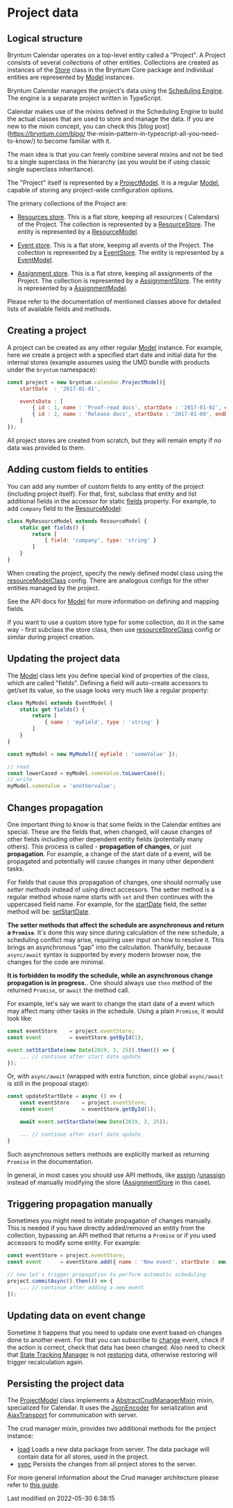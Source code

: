 # Project data

## Logical structure

Bryntum Calendar operates on a top-level entity called a "Project". A Project consists of several collections of other
entities. Collections are created as instances of the [Store](#Core/data/Store) class in the Bryntum Core package and
individual entities are represented by [Model](#Core/data/Model) instances.

Bryntum Calendar manages the project's data using the [Scheduling Engine](engine). The engine is a separate project
written in TypeScript.

Calendar makes use of the mixins defined in the Scheduling Engine to build the actual classes that are used to store and
manage the data. If you are new to the mixin concept, you can check this [blog post](https://bryntum.com/blog/
the-mixin-pattern-in-typescript-all-you-need-to-know/)
to become familiar with it.

The main idea is that you can freely combine several mixins and not be tied to a single superclass in the hierarchy (as
you would be if using classic single superclass inheritance).

The "Project" itself is represented by a [ProjectModel](#Scheduler/model/ProjectModel). It is a
regular [Model](#Core/data/Model), capable of storing any project-wide configuration options.

The primary collections of the Project are:

* [Resources store](#Scheduler/model/ProjectModel#property-resourceStore). This is a flat store, keeping all resources (
  Calendars) of the Project. The collection is represented by a [ResourceStore](#Scheduler/data/ResourceStore). The
  entity is represented by a [ResourceModel](#Scheduler/model/ResourceModel).

* [Event store](#Scheduler/model/ProjectModel#property-eventStore). This is a flat store, keeping all events of the
  Project. The collection is represented by a [EventStore](#Scheduler/data/EventStore). The entity is represented by
  a [EventModel](#Scheduler/model/EventModel).

* [Assignment store](#Scheduler/model/ProjectModel#property-assignmentStore). This is a flat store, keeping all
  assignments of the Project. The collection is represented by a [AssignmentStore](#Scheduler/data/AssignmentStore). The
  entity is represented by a [AssignmentModel](#Scheduler/model/AssignmentModel).

Please refer to the documentation of mentioned classes above for detailed lists of available fields and methods.


## Creating a project

A project can be created as any other regular [Model](#Core/data/Model) instance. For example, here we create a project
with a specified start date and initial data for the internal stores (example assumes using the UMD bundle with products
under the `bryntum` namespace):

```javascript
const project = new bryntum.calendar.ProjectModel({
    startDate  : '2017-01-01',

    eventsData : [
        { id : 1, name : 'Proof-read docs', startDate : '2017-01-02', endDate : '2017-01-09' },
        { id : 2, name : 'Release docs', startDate : '2017-01-09', endDate : '2017-01-10' }
    ]
});
```

All project stores are created from scratch, but they will remain empty if no data was provided to them.


## Adding custom fields to entities

You can add any number of custom fields to any entity of the project (including project itself). For that, first,
subclass that entity and list additional fields in the accessor for
static [fields](#Core/data/Model#property-fields-static) property. For example, to add `company` field to
the [ResourceModel](#Scheduler/model/ResourceModel):

```javascript
class MyResourceModel extends ResourceModel {
    static get fields() {
        return [
            { field: 'company', type: 'string' }
        ]
    }
}
```

When creating the project, specify the newly defined model class using
the [resourceModelClass](#Scheduler/model/ProjectModel#config-resourceModelClass) config. There are analogous configs
for the other entities managed by the project.

See the API docs for [Model](#Core/data/Model) for more information on defining and mapping fields.

If you want to use a custom store type for some collection, do it in the same way - first subclass the store class, then
use [resourceStoreClass](#Scheduler/model/ProjectModel#config-resourceStoreClass) config or similar during project
creation.

## Updating the project data

The [Model](#Core/data/Model) class lets you define special kind of properties of the class, which are called "fields".
Defining a field will auto-create accessors to get/set its value, so the usage looks very much like a regular property:

```javascript
class MyModel extends EventModel {
    static get fields() {
        return [
            { name : 'myField', type : 'string' }
        ]
    }
}

const myModel = new MyModel({ myField : 'someValue' });

// read
const lowerCased = myModel.someValue.toLowerCase();
// write
myModel.someValue = 'anothervalue';
```

## Changes propagation

One important thing to know is that some fields in the Calendar entities are special. These are the fields that, when
changed, will cause changes of other fields including other dependent entity fields (potentially many others). This
process is called - __propagation of changes__, or just __propagation__. For example, a change of the start date of a
event, will be propagated and potentially will cause changes in many other dependent tasks.

For fields that cause this propagation of changes, one should normally use *setter methods* instead of using direct
accessors. The setter method is a regular method whose name starts with `set` and then continues with the uppercased
field name. For example, for the [startDate](#Scheduler/model/EventModel#field-startDate) field, the setter method will
be: [setStartDate](#Scheduler/model/EventModel#function-setStartDate).

**The setter methods that affect the schedule are asynchronous and return a `Promise`**. It's done this way since during
calculation of the new schedule, a scheduling conflict may arise, requiring user input on how to resolve it. This brings
an asynchronous "gap" into the calculation. Thankfully, because `async/await` syntax is supported by every modern
browser now, the changes for the code are minimal.

**It is forbidden to modify the schedule, while an asynchronous change propagation is in progress.**. One should always
use `then` method of the returned `Promise`, or `await` the method call.

For example, let's say we want to change the start date of a event which may affect many other tasks in the schedule.
Using a plain `Promise`, it would look like:

```javascript
const eventStore    = project.eventStore;
const event         = eventStore.getById(1);

event.setStartDate(new Date(2019, 3, 25)).then(() => {
    ... // continue after start date update
});
```

Or, with `async/await` (wrapped with extra function, since global `async/await` is still in the proposal stage):

```javascript
const updateStartDate = async () => {
    const eventStore    = project.eventStore;
    const event         = eventStore.getById(1);

    await event.setStartDate(new Date(2019, 3, 25));

    ... // continue after start date update
}
```

Such asynchronous setters methods are explicitly marked as returning `Promise` in the documentation.

In general, in most cases you should use API methods, like [assign](#Scheduler/model/EventModel#function-assign)
/[unassign](#Scheduler/model/EventModel#function-unassign)
instead of manually modifying the store ([AssignmentStore](#Scheduler/data/AssignmentStore) in this case).

## Triggering propagation manually

Sometimes you might need to initiate propagation of changes manually. This is needed if you have directly 
added/removed an entity from the collection, bypassing an API method that returns a `Promise` or if you used 
accessors to modify some entity. For example:

```javascript
const eventStore = project.eventStore;
const event      = eventStore.add({ name : 'New event', startDate : new Date(2019, 3, 1), duration : 1 });

// now let's trigger propagation to perform automatic scheduling
project.commitAsync().then(() => {
    ... // continue after adding a new event
});
```

## Updating data on event change

Sometime it happens that you need to update one event based on changes done to another event. For that you can subscribe
to [change](#Scheduler/data/EventStore#event-change) event, check if the action is correct, check that data has been
changed. Also need to check that [State Tracking Manager](#Core/data/stm/StateTrackingManager)
is not [restoring](#Core/data/stm/StateTrackingManager#property-isRestoring) data, otherwise restoring will trigger
recalculation again.

## Persisting the project data

The [ProjectModel](#Scheduler/model/ProjectModel) class implements
a [AbstractCrudManagerMixin](#Scheduler/crud/AbstractCrudManagerMixin) mixin, specialized for Calendar. It uses
the [JsonEncoder](#Scheduler/crud/encoder/JsonEncoder) for serialization
and [AjaxTransport](#Scheduler/crud/transport/AjaxTransport) for communication with server.

The crud manager mixin, provides two additional methods for the project instance:

- [load](#Scheduler/crud/AbstractCrudManagerMixin#function-load) Loads a new data package from server. The data package
  will contain data for all stores, used in the project.
- [sync](#Scheduler/crud/AbstractCrudManagerMixin#function-sync) Persists the changes from all project stores to the
  server.

For more general information about the Crud manager architecture please refer
to [this guide](#Calendar/guides/data/crud_manager.md).



<p class="last-modified">Last modified on 2022-05-30 6:38:15</p>